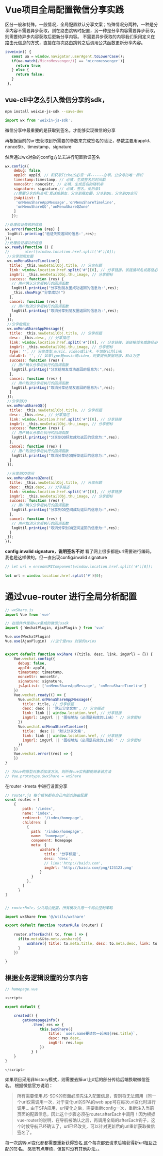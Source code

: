 # Vue项目全局配置微信分享实践

区分一般和特殊，一般情况，全局配置默认分享文案；特殊情况分两种，一种是分享内容不需要异步获取，则在路由跳转时配置，另一种是分享内容需要异步获取，则需要待异步内容获取后更新分享内容。
不需要异步获取的内容我们采用定义在路由元信息的方式，直接在每次路由跳转之后调用公共函数更新分享内容。


```js
isweixin() {
   const ua = window.navigator.userAgent.toLowerCase();
   if(ua.match(/MicroMessenger/i) == 'micromessenger'){
     return true;
   } else {
     return false;
   }
 },
```

## vue-cli中怎么引入微信分享的sdk，
```bash
npm install weixin-js-sdk --save-dev
```
```js
import wx from 'weixin-js-sdk';
```

微信分享中最重要的是获取到签名，才能够实现微信的分享

再根据当前的url去获取到所需要的参数来完成签名的验证，参数主要用appId、nonceStr、timestamp、signature

然后通过wx对象的config方法去进行配置验证签名
```js
wx.config({
    debug: false,
    appId: appId, // 和获取Ticke的必须一样------必填，公众号的唯一标识
    timestamp:timestamp, // 必填，生成签名的时间戳
    nonceStr: nonceStr, // 必填，生成签名的随机串
    signature: signature,// 必填，签名，见附录1
    //需要分享的列表项:发送给朋友，分享到朋友圈，分享到QQ，分享到QQ空间
    jsApiList: [
     'onMenuShareAppMessage','onMenuShareTimeline',
     'onMenuShareQQ','onMenuShareQZone'
    ]
   });
```
```js
//处理验证失败的信息
wx.error(function (res) {
 logUtil.printLog('验证失败返回的信息:',res);
});
//处理验证成功的信息
wx.ready(function () {
//       alert(window.location.href.split('#')[0]);
 //分享到朋友圈
 wx.onMenuShareTimeline({
  title: _this.newDetailObj.title, // 分享标题
  link: window.location.href.split('#')[0], // 分享链接，该链接域名或路径必须与当前页面对应的公众号JS安全域名一致
  imgUrl: _this.newDetailObj.thu_image, // 分享图标
  success: function (res) {
   // 用户确认分享后执行的回调函数
   logUtil.printLog("分享到朋友圈成功返回的信息为:",res);
   _this.showMsg("分享成功!")
  },
  cancel: function (res) {
   // 用户取消分享后执行的回调函数
   logUtil.printLog("取消分享到朋友圈返回的信息为:",res);
  }
 });
 //分享给朋友
 wx.onMenuShareAppMessage({
  title: _this.newDetailObj.title, // 分享标题
  desc: _this.desc, // 分享描述
  link: window.location.href.split('#')[0], // 分享链接，该链接域名或路径必须与当前页面对应的公众号JS安全域名一致
  imgUrl: _this.newDetailObj.thu_image, // 分享图标
  type: '', // 分享类型,music、video或link，不填默认为link
  dataUrl: '', // 如果type是music或video，则要提供数据链接，默认为空
  success: function (res) {
   // 用户确认分享后执行的回调函数
   logUtil.printLog("分享给朋友成功返回的信息为:",res);
  },
  cancel: function (res) {
   // 用户取消分享后执行的回调函数
   logUtil.printLog("取消分享给朋友返回的信息为:",res);
  }
 });
 //分享到QQ
 wx.onMenuShareQQ({
  title: _this.newDetailObj.title, // 分享标题
  desc: _this.desc, // 分享描述
  link: window.location.href.split('#')[0], // 分享链接
  imgUrl: _this.newDetailObj.thu_image, // 分享图标
  success: function (res) {
   // 用户确认分享后执行的回调函数
   logUtil.printLog("分享到QQ好友成功返回的信息为:",res);
  },
  cancel: function (res) {
   // 用户取消分享后执行的回调函数
   logUtil.printLog("取消分享给QQ好友返回的信息为:",res);
  }
 });
 
 //分享到QQ空间
 wx.onMenuShareQZone({
  title: _this.newDetailObj.title, // 分享标题
  desc: _this.desc, // 分享描述
  link: window.location.href.split('#')[0], // 分享链接
  imgUrl: _this.newDetailObj.thu_image, // 分享图标
  success: function (res) {
   // 用户确认分享后执行的回调函数
   logUtil.printLog("分享到QQ空间成功返回的信息为:",res);
  },
  cancel: function (res) {
   // 用户取消分享后执行的回调函数
   logUtil.printLog("取消分享到QQ空间返回的信息为:",res);
  }
 });
});
```

**config:invalid signature，说明签名不对**
看了网上很多都是url需要进行编码，我也是这样做的，但一直出现config:invalid signature
```js
// let url = encodeURIComponent(window.location.href.split('#')[0]);
 
let url = window.location.href.split('#')[0];
```



# 通过vue-router 进行全局分析配置
```js
// wxShare.js
import Vue from 'vue'

// 在组件外使用vux集成的微信jssdk
import { WechatPlugin, AjaxPlugin } from 'vux'

Vue.use(WechatPlugin)
Vue.use(AjaxPlugin)  //这个是vux 封装的axios 


export default function wxShare ({title, desc, link, imgUrl} = {}) {
    Vue.wechat.config({
      debug: false,
      appId: appId,
      timestamp: timestamp,
      nonceStr: nonceStr,
      signature: signature,
      jsApiList: ['onMenuShareAppMessage', 'onMenuShareTimeline']
    })
    Vue.wechat.ready(() => {
      Vue.wechat.onMenuShareAppMessage({
        title: title, // 分享标题
        desc: desc || '默认分享文案', // 分享描述
        link: link || window.location.href, // 分享链接
        imgUrl: imgUrl || '图标地址（必须是有效的Link）' // 分享图标
      })
      Vue.wechat.onMenuShareTimeline({
        title:  desc || '默认分享文案', 
        link: link || window.location.href, // 分享链接
        imgUrl: imgUrl || '图标地址（必须是有效的Link）' // 分享图标
      })
    })
    Vue.wechat.error((res) => {
    })
}

// 为Vue的原型对象添加该方法，则所有vue实例都能继承该方法
// Vue.prototype.$wxShare = wxShare

```


在router -》meta 中进行设置分享
```js
// router.js 每个模块都有自己内部的路由配置
const routes = [
    {
        path: '/index',
        name: 'index',
        redirect: '/index/homepage',
        children: [
          {
            path: '/index/homepage',
            name: 'homepage',
            component: homepage
            meta: { 
                wxshare:{
                  title: '分享标题', 
                  desc: 'desc',
                  // link:'http://baidu.com',
                  imgUrl: 'http://baidu.com/png/123123.png'
                }
            }
          },
        ]
      }
]


```
```js

// routerRule，公共路由配置，所有模块共用一个路由控制策略

import wxShare from '@/utils/wxShare'

export default function routerRule (router) {
   
    router.afterEach(( to, from ) => {
      if(to.meta&&to.meta.wxshare){
          wxShare({ title: to.meta.title, desc: to.meta.desc, link: to.meta.shareLink, logo: to.meta.imgUrl})
      }
    })

}
```



## 根据业务逻辑设置的分享内容
```js
// homepage.vue

<script>

export default {

    created() {
        getHomepageInfo()
            .then( res => {
                this.$wxShare({
                    title: `user.name要请您一起来${res.title}`,
                    desc: res.desc,
                    imgUrl: res.logo
                })
            } )
    }
}

</script>
```



如果项目采用非history模式，则需要去掉url上#后的部分传给后端换取微信签名。
根据微信官方说明：
> 所有需要使用JS-SDK的页面必须先注入配置信息，否则将无法调用（同一个url仅需调用一次，对于变化url的SPA的web app可在每次url变化时进行调用…
由于SPA应用，url变化之后，需要重新config一次，重新注入当前页面的配置信息，因此这个步骤必须在router.afterEach中调用！因为根据vue-router的说明，在导航被确认之后，再调用全局的afterEach钩子，这个时候导航已经确认了，url已经改变，可以针对更新后的url重新获取微信签名了。

每一次跳转url变化都都需要重新获得签名,这个每次都去请求后端获得新url相互匹配的签名。
感觉有点麻烦，但暂时没有其他办法。。
